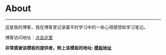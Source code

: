 # About



---

这是我的博客，我在博客里记录着平时学习中的一些心得感悟和学习笔记。

博客访问地址：[点击这里](http://MadridSeven.github.io)

**非常感谢该模板的提供者，附上该模板的地址: [模板地址](https://github.com/leopardpan/leopardpan.github.io)**



